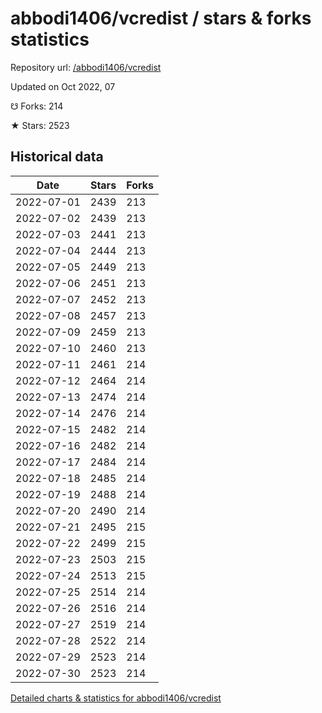 # abbodi1406/vcredist / stars & forks statistics

Repository url: [/abbodi1406/vcredist](https://github.com/abbodi1406/vcredist)

Updated on Oct 2022, 07

☋ Forks: 214

★ Stars: 2523

## Historical data
| Date | Stars | Forks |
|------|-------|-------|
| 2022-07-01 | 2439 | 213 | 
| 2022-07-02 | 2439 | 213 | 
| 2022-07-03 | 2441 | 213 | 
| 2022-07-04 | 2444 | 213 | 
| 2022-07-05 | 2449 | 213 | 
| 2022-07-06 | 2451 | 213 | 
| 2022-07-07 | 2452 | 213 | 
| 2022-07-08 | 2457 | 213 | 
| 2022-07-09 | 2459 | 213 | 
| 2022-07-10 | 2460 | 213 | 
| 2022-07-11 | 2461 | 214 | 
| 2022-07-12 | 2464 | 214 | 
| 2022-07-13 | 2474 | 214 | 
| 2022-07-14 | 2476 | 214 | 
| 2022-07-15 | 2482 | 214 | 
| 2022-07-16 | 2482 | 214 | 
| 2022-07-17 | 2484 | 214 | 
| 2022-07-18 | 2485 | 214 | 
| 2022-07-19 | 2488 | 214 | 
| 2022-07-20 | 2490 | 214 | 
| 2022-07-21 | 2495 | 215 | 
| 2022-07-22 | 2499 | 215 | 
| 2022-07-23 | 2503 | 215 | 
| 2022-07-24 | 2513 | 215 | 
| 2022-07-25 | 2514 | 214 | 
| 2022-07-26 | 2516 | 214 | 
| 2022-07-27 | 2519 | 214 | 
| 2022-07-28 | 2522 | 214 | 
| 2022-07-29 | 2523 | 214 | 
| 2022-07-30 | 2523 | 214 | 


[Detailed charts & statistics for abbodi1406/vcredist](https://reviewgithub.com/rep/abbodi1406/vcredist)
